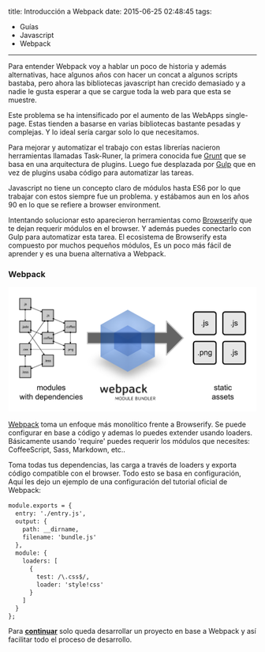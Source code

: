 title: Introducción a Webpack
date: 2015-06-25 02:48:45
tags:
- Guías
- Javascript 
- Webpack
---

Para entender Webpack voy a hablar un poco de historia y además alternativas, hace algunos años con hacer un concat a algunos scripts bastaba, pero ahora las bibliotecas javascript han crecido demasiado y a nadie le gusta esperar a que se cargue toda la web para que esta se muestre. 

<!--more-->

Este problema se ha intensificado por el aumento de las WebApps single-page. Estas tienden a basarse en varias bibliotecas bastante pesadas ​​y complejas. Y lo ideal sería cargar solo lo que necesitamos.

Para mejorar y automatizar el trabajo con estas librerías nacieron herramientas llamadas Task-Runer, la primera conocida fue [Grunt](http://gruntjs.com/) que se basa en una arquitectura de plugins. Luego fue desplazada por [Gulp](http://gulpjs.com/) que en vez de plugins usaba código para automatizar las tareas. 

Javascript no tiene un concepto claro de módulos hasta ES6 por lo que trabajar con estos siempre fue un problema. y estábamos aun en los años 90 en lo que se refiere a browser environment. 

Intentando solucionar esto aparecieron herramientas como [Browserify](http://browserify.org/) que te dejan requerir módulos en el browser. Y además puedes conectarlo con Gulp para automatizar esta tarea. El ecosistema de Browserify esta compuesto por muchos pequeños módulos, Es un poco más fácil de aprender y es una buena alternativa a Webpack. 

### Webpack

![¿Que es Webpack?](/images/what-is-webpack.png)

[Webpack](http://webpack.github.io/) toma un enfoque más monolítico frente a Browserify. Se puede configurar en base a código y ademas lo puedes extender usando loaders. Básicamente usando 'require' puedes requerir los módulos que necesites: CoffeeScript, Sass, Markdown, etc.. 

Toma todas tus dependencias, las carga a través de loaders y exporta código compatible con el browser. Todo esto se basa en configuración, Aquí les dejo un ejemplo de una configuración del tutorial oficial de Webpack:

```
module.exports = {
  entry: './entry.js',
  output: {
    path: __dirname,
    filename: 'bundle.js'
  },
  module: {
    loaders: [
      {
        test: /\.css$/,
        loader: 'style!css'
      }
    ]
  }
};
``` 

Para [**continuar**](https://luisfuentes.me/primeros-pasos-webpack/) solo queda desarrollar un proyecto en base a Webpack y así facilitar todo el proceso de desarrollo. 